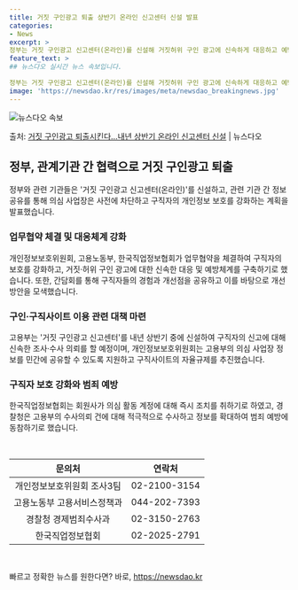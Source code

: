 ```yaml
---
title: 거짓 구인광고 퇴출 상반기 온라인 신고센터 신설 발표
categories:
- News
excerpt: >
정부는 거짓 구인광고 신고센터(온라인)를 신설해 거짓허위 구인 광고에 신속하게 대응하고 예방하기로 했다.  …
feature_text: >
## 뉴스다오 실시간 뉴스 속보입니다.

정부는 거짓 구인광고 신고센터(온라인)를 신설해 거짓허위 구인 광고에 신속하게 대응하고 예방하기로 했다.  …
image: 'https://newsdao.kr/res/images/meta/newsdao_breakingnews.jpg'
---
```


![뉴스다오 속보](https://newsdao.kr/res/images/meta/newsdao_breakingnews.jpg)

<p>출처: <a href="https://newsdao.kr/2793" rel="dofollow">거짓 구인광고 퇴출시킨다…내년 상반기 온라인 신고센터 신설</a> | 뉴스다오</p>

<h2 data-ke-size="size26">정부, 관계기관 간 협력으로 거짓 구인광고 퇴출</h2>
<p data-ke-size="size16">정부와 관련 기관들은 '거짓 구인광고 신고센터(온라인)'를 신설하고, 관련 기관 간 정보공유를 통해 의심 사업장은 사전에 차단하고 구직자의 개인정보 보호를 강화하는 계획을 발표했습니다.</p>

<h3>업무협약 체결 및 대응체계 강화</h3>
<p data-ke-size="size16">개인정보보호위원회, 고용노동부, 한국직업정보협회가 업무협약을 체결하여 구직자의 보호를 강화하고, 거짓·허위 구인 광고에 대한 신속한 대응 및 예방체계를 구축하기로 했습니다. 또한, 간담회를 통해 구직자들의 경험과 개선점을 공유하고 이를 바탕으로 개선 방안을 모색했습니다.</p>

<h3>구인·구직사이트 이용 관련 대책 마련</h3>
<p data-ke-size="size16">고용부는 '거짓 구인광고 신고센터'를 내년 상반기 중에 신설하여 구직자의 신고에 대해 신속한 조사·수사 의뢰를 할 예정이며, 개인정보보호위원회는 고용부의 의심 사업장 정보를 민간에 공유할 수 있도록 지원하고 구직사이트의 자율규제를 추진했습니다.</p>

<h3>구직자 보호 강화와 범죄 예방</h3>
<p data-ke-size="size16">한국직업정보협회는 회원사가 의심 활동 계정에 대해 즉시 조치를 취하기로 하였고, 경찰청은 고용부의 수사의뢰 건에 대해 적극적으로 수사하고 정보를 확대하여 범죄 예방에 동참하기로 했습니다.</p>

<p data-ke-size="size16">&nbsp;</p>
<table>
	<thead>
		<tr>
			<th style="text-align: center;">문의처</th>
			<th style="text-align: center;">연락처</th>
		</tr>
	</thead>
	<tbody>
		<tr>
			<td style="text-align: center;">개인정보보호위원회 조사3팀</td>
			<td style="text-align: center;">02-2100-3154</td>
		</tr>
		<tr>
			<td style="text-align: center;">고용노동부 고용서비스정책과</td>
			<td style="text-align: center;">044-202-7393</td>
		</tr>
		<tr>
			<td style="text-align: center;">경찰청 경제범죄수사과</td>
			<td style="text-align: center;">02-3150-2763</td>
		</tr>
		<tr>
			<td style="text-align: center;">한국직업정보협회</td>
			<td style="text-align: center;">02-2025-2791</td>
		</tr>
	</tbody>
</table>
<p data-ke-size="size16">&nbsp;</p>
<p data-ke-size="size16"></p> 

빠르고 정확한 뉴스를 원한다면? 바로, <a href="https://newsdao.kr" rel="dofollow">https://newsdao.kr</a>


    
